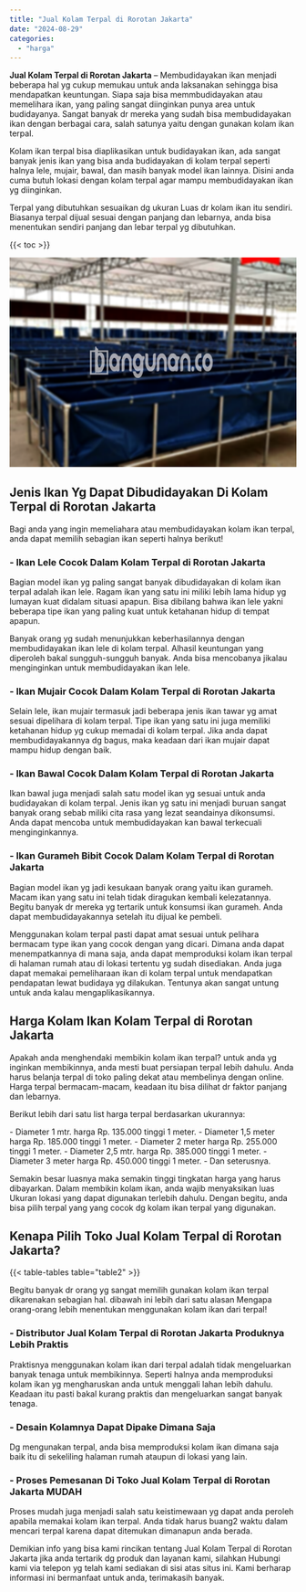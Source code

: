 ```yaml
---
title: "Jual Kolam Terpal di Rorotan Jakarta"
date: "2024-08-29"
categories: 
  - "harga"
---
```


**Jual Kolam Terpal di Rorotan Jakarta** – Membudidayakan ikan menjadi beberapa hal yg cukup memukau untuk anda laksanakan sehingga bisa mendapatkan keuntungan. Siapa saja bisa memmbudidayakan atau memelihara ikan, yang paling sangat diinginkan punya area untuk budidayanya. Sangat banyak dr mereka yang sudah bisa membudidayakan ikan dengan berbagai cara, salah satunya yaitu dengan gunakan kolam ikan terpal.

Kolam ikan terpal bisa diaplikasikan untuk budidayakan ikan, ada sangat banyak jenis ikan yang bisa anda budidayakan di kolam terpal seperti halnya lele, mujair, bawal, dan masih banyak model ikan lainnya. Disini anda cuma butuh lokasi dengan kolam terpal agar mampu membudidayakan ikan yg diinginkan.

Terpal yang dibutuhkan sesuaikan dg ukuran Luas dr kolam ikan itu sendiri. Biasanya terpal dijual sesuai dengan panjang dan lebarnya, anda bisa menentukan sendiri panjang dan lebar terpal yg dibutuhkan.

{{< toc >}}

![Jual Kolam Terpal di Rorotan Jakarta](/images/jual-kolam-terpal-10.png)

## Jenis Ikan Yg Dapat Dibudidayakan Di Kolam Terpal di Rorotan Jakarta

Bagi anda yang ingin memeliahara atau membudidayakan kolam ikan terpal, anda dapat memilih sebagian ikan seperti halnya berikut!

### \- Ikan Lele Cocok Dalam Kolam Terpal di Rorotan Jakarta

Bagian model ikan yg paling sangat banyak dibudidayakan di kolam ikan terpal adalah ikan lele. Ragam ikan yang satu ini miliki lebih lama hidup yg lumayan kuat didalam situasi apapun. Bisa dibilang bahwa ikan lele yakni beberapa tipe ikan yang paling kuat untuk ketahanan hidup di tempat apapun.

Banyak orang yg sudah menunjukkan keberhasilannya dengan membudidayakan ikan lele di kolam terpal. Alhasil keuntungan yang diperoleh bakal sungguh-sungguh banyak. Anda bisa mencobanya jikalau menginginkan untuk membudidayakan ikan lele.

### \- Ikan Mujair Cocok Dalam Kolam Terpal di Rorotan Jakarta

Selain lele, ikan mujair termasuk jadi beberapa jenis ikan tawar yg amat sesuai dipelihara di kolam terpal. Tipe ikan yang satu ini juga memiliki ketahanan hidup yg cukup memadai di kolam terpal. Jika anda dapat membudidayakannya dg bagus, maka keadaan dari ikan mujair dapat mampu hidup dengan baik.

### \- Ikan Bawal Cocok Dalam Kolam Terpal di Rorotan Jakarta

Ikan bawal juga menjadi salah satu model ikan yg sesuai untuk anda budidayakan di kolam terpal. Jenis ikan yg satu ini menjadi buruan sangat banyak orang sebab miliki cita rasa yang lezat seandainya dikonsumsi. Anda dapat mencoba untuk membudidayakan kan bawal terkecuali menginginkannya.

### \- Ikan Gurameh Bibit Cocok Dalam Kolam Terpal di Rorotan Jakarta

Bagian model ikan yg jadi kesukaan banyak orang yaitu ikan gurameh. Macam ikan yang satu ini telah tidak diragukan kembali kelezatannya. Begitu banyak dr mereka yg tertarik untuk konsumsi ikan gurameh. Anda dapat membudidayakannya setelah itu dijual ke pembeli.

Menggunakan kolam terpal pasti dapat amat sesuai untuk pelihara bermacam type ikan yang cocok dengan yang dicari. Dimana anda dapat menempatkannya di mana saja, anda dapat memproduksi kolam ikan terpal di halaman rumah atau di lokasi tertentu yg sudah disediakan. Anda juga dapat memakai pemeliharaan ikan di kolam terpal untuk mendapatkan pendapatan lewat budidaya yg dilakukan. Tentunya akan sangat untung untuk anda kalau mengaplikasikannya.

## Harga Kolam Ikan Kolam Terpal di Rorotan Jakarta

Apakah anda menghendaki membikin kolam ikan terpal? untuk anda yg inginkan membikinnya, anda mesti buat persiapan terpal lebih dahulu. Anda harus belanja terpal di toko paling dekat atau membelinya dengan online. Harga terpal bermacam-macam, keadaan itu bisa dilihat dr faktor panjang dan lebarnya.

Berikut lebih dari satu list harga terpal berdasarkan ukurannya:

\- Diameter 1 mtr. harga Rp. 135.000 tinggi 1 meter. - Diameter 1,5 meter harga Rp. 185.000 tinggi 1 meter. - Diameter 2 meter harga Rp. 255.000 tinggi 1 meter. - Diameter 2,5 mtr. harga Rp. 385.000 tinggi 1 meter. - Diameter 3 meter harga Rp. 450.000 tinggi 1 meter. - Dan seterusnya.

Semakin besar luasnya maka semakin tinggi tingkatan harga yang harus dibayarkan. Dalam membikin kolam ikan, anda wajib menyaksikan luas Ukuran lokasi yang dapat digunakan terlebih dahulu. Dengan begitu, anda bisa pilih terpal yang yang cocok dg kolam ikan terpal yang digunakan.

## Kenapa Pilih Toko Jual Kolam Terpal di Rorotan Jakarta?

{{< table-tables table="table2" >}}

Begitu banyak dr orang yg sangat memilih gunakan kolam ikan terpal dikarenakan sebagian hal. dibawah ini lebih dari satu alasan Mengapa orang-orang lebih menentukan menggunakan kolam ikan dari terpal!

### \- Distributor Jual Kolam Terpal di Rorotan Jakarta Produknya Lebih Praktis

Praktisnya menggunakan kolam ikan dari terpal adalah tidak mengeluarkan banyak tenaga untuk membikinnya. Seperti halnya anda memproduksi kolam ikan yg mengharuskan anda untuk menggali lahan lebih dahulu. Keadaan itu pasti bakal kurang praktis dan mengeluarkan sangat banyak tenaga.

### \- Desain Kolamnya Dapat Dipake Dimana Saja

Dg mengunakan terpal, anda bisa memproduksi kolam ikan dimana saja baik itu di sekeliling halaman rumah ataupun di lokasi yang lain.

### \- Proses Pemesanan Di Toko Jual Kolam Terpal di Rorotan Jakarta MUDAH

Proses mudah juga menjadi salah satu keistimewaan yg dapat anda peroleh apabila memakai kolam ikan terpal. Anda tidak harus buang2 waktu dalam mencari terpal karena dapat ditemukan dimanapun anda berada.

Demikian info yang bisa kami rincikan tentang Jual Kolam Terpal di Rorotan Jakarta jika anda tertarik dg produk dan layanan kami, silahkan Hubungi kami via telepon yg telah kami sediakan di sisi atas situs ini. Kami berharap informasi ini bermanfaat untuk anda, terimakasih banyak.
